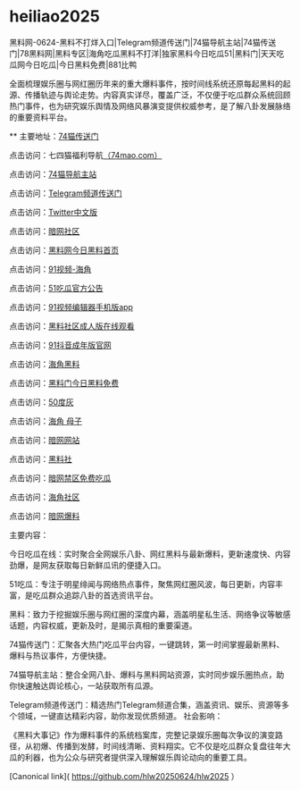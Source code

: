 # heiliao2025
黑料网-0624-黑料不打烊入口|Telegram频道传送门|74猫导航主站|74猫传送门|78黑料网|黑料专区|海角吃瓜黑料不打洋|独家黑料今日吃瓜51|黑料门|天天吃瓜网今日吃瓜|今日黑料免费|881比鸭

全面梳理娱乐圈与网红圈历年来的重大爆料事件，按时间线系统还原每起黑料的起源、传播轨迹与舆论走势。内容真实详尽，覆盖广泛，不仅便于吃瓜群众系统回顾热门事件，也为研究娱乐舆情及网络风暴演变提供权威参考，是了解八卦发展脉络的重要资料平台。

** 主要地址：<a href="https://74mao.com/">74猫传送门</a>

点击访问：七四猫福利导航<a href="https://74mao.com/">（74mao.com）</a>

点击访问：<a href="https://74mao.com/">74猫导航主站</a>

点击访问：<a href="https://74mao.com/">Telegram频道传送门</a>

点击访问：<a href="https://pi02-1.pages.dev/">Twitter中文版</a>

点击访问：<a href="https://aw1-01.pages.dev/">暗网社区</a>

点击访问：<a href="https://hl385.pages.dev/">黑料网今日黑料首页</a>

点击访问：<a href="https://hj-1020.pages.dev/">91视频-海角</a>

点击访问：<a href="https://pi36.pages.dev/">51吃瓜官方公告</a>

点击访问：<a href="https://hj-1015.pages.dev/">91视频编辑器手机版app</a>

点击访问：<a href="https://hl982.pages.dev/">黑料社区成人版在线观看</a>

点击访问：<a href="https://dy2-01.pages.dev/">91抖音成年版官网</a>

点击访问：<a href="https://pi88-3.pages.dev/">海角黑料</a>

点击访问：<a href="https://hl412.pages.dev/">黑料门今日黑料免费</a>

点击访问：<a href="https://pi1-01.pages.dev/">50度灰</a>

点击访问：<a href="https://hj-1025.pages.dev/">海角 母子</a>

点击访问：<a href="https://aw10-02.pages.dev/">暗网网站</a>

点击访问：<a href="https://pi69-01.pages.dev/">黑料社</a>

点击访问：<a href="https://pi01-01.pages.dev/">暗网禁区免费吃瓜</a>

点击访问：<a href="https://hj-1326.pages.dev/">海角社区</a>

点击访问：<a href="https://aw6-01.pages.dev/">暗网爆料</a>

主要内容：

今日吃瓜在线：实时聚合全网娱乐八卦、网红黑料与最新爆料，更新速度快、内容劲爆，是网友获取每日新鲜瓜讯的便捷入口。

51吃瓜：专注于明星绯闻与网络热点事件，聚焦网红圈风波，每日更新，内容丰富，是吃瓜群众追踪八卦的首选资讯平台。

黑料：致力于挖掘娱乐圈与网红圈的深度内幕，涵盖明星私生活、网络争议等敏感话题，内容权威，更新及时，是揭示真相的重要渠道。

74猫传送门：汇聚各大热门吃瓜平台内容，一键跳转，第一时间掌握最新黑料、爆料与热议事件，方便快捷。

74猫导航主站：整合全网八卦、爆料与黑料网站资源，实时同步娱乐圈热点，助你快速触达舆论核心，一站获取所有瓜源。

Telegram频道传送门：精选热门Telegram频道合集，涵盖资讯、娱乐、资源等多个领域，一键直达精彩内容，助你发现优质频道。
社会影响：

《黑料大事记》作为爆料事件的系统档案库，完整记录娱乐圈每次争议的演变路径，从初爆、传播到发酵，时间线清晰、资料翔实。它不仅是吃瓜群众复盘往年大瓜的利器，也为公众与研究者提供深入理解娱乐舆论动向的重要工具。

[Canonical link]( https://github.com/hlw20250624/hlw2025 ）
